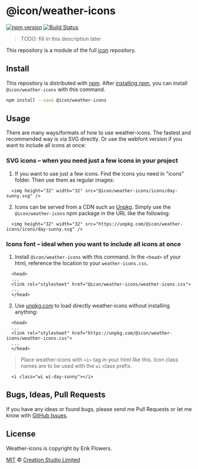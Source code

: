 # @icon/weather-icons

[![npm version](https://img.shields.io/npm/v/@icon/weather-icons.svg)](https://www.npmjs.org/package/@icon/weather-icons)
[![Build Status](https://travis-ci.org/icon/icon.svg?branch=master)](https://travis-ci.org/icon/icon)

> TODO: fill in this description later

This repository is a module of the full [icon][icon] repository.

## Install

This repository is distributed with [npm]. After [installing npm][install-npm], you can install `@icon/weather-icons` with this command.

```bash
npm install --save @icon/weather-icons
```

## Usage

There are many ways/formats of how to use weather-icons. The fastest and recommended way is via SVG directly. Or use the webfont version if you want to include all icons at once:

### SVG icons – when you need just a few icons in your project

  1. If you want to use just a few icons. Find the icons you need in "icons" folder. Then use them as regular images:

```
  <img height="32" width="32" src="@icon/weather-icons/icons/day-sunny.svg" />
```

  2. Icons can be served from a CDN such as [Unpkg][Unpkg]. Simply use the `@icon/weather-icons` npm package in the URL like the following:

```
  <img height="32" width="32" src="https://unpkg.com/@icon/weather-icons/icons/day-sunny.svg" />
```

### Icons font – ideal when you want to include all icons at once

  1. Install `@icon/weather-icons` with this command. In the `<head>` of your html, reference the location to your `weather-icons.css`.

```
  <head>
  ...
  <link rel="stylesheet" href="@icon/weather-icons/weather-icons.css">
  ...
  </head>
```

  2. Use [unpkg.com][Unpkg] to load directly weather-icons without installing anything:

```
  <head>
  ...
  <link rel="stylesheet" href="https://unpkg.com/@icon/weather-icons/weather-icons.css">
  ...
  </head>
```

> Place weather-icons with `<i>` tag in your html like this. Icon class names are to be used with the `wi` class prefix.

```
  <i class="wi wi-day-sunny"></i>
```


## Bugs, Ideas, Pull Requests

If you have any ideas or found bugs, please send me Pull Requests or let me know with [GitHub Issues][github issues].

## License

Weather-icons is copyright by Erik Flowers.

[MIT](./LICENSE) &copy; [Creation Studio Limited](https://creationstudio.com/)

[icon]: https://github.com/icon/icon
[docs]: http://icon.github.io/
[npm]: https://www.npmjs.com/
[install-npm]: https://docs.npmjs.com/getting-started/installing-node
[sass]: http://sass-lang.com/
[github issues]: https://github.com/thecreation/icons/issues
[Unpkg]: https://unpkg.com
